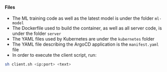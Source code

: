 #### Files

- The ML training code as well as the latest model is under the folder `ml-model`
- The Dockerfile used to build the container, as well as all server code, is under the folder `server`
- The YAML files used by Kubernetes are under the `kubernetes` folder
- The YAML file describing the ArgoCD application is the `manifest.yaml` file
- In order to execute the client script, run:

```bash
sh client.sh <ip:port> <text>
```
